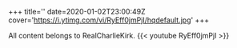 +++
title=''
date=2020-01-02T23:00:49Z
cover='https://i.ytimg.com/vi/RyEff0jmPjI/hqdefault.jpg'
+++

All content belongs to RealCharlieKirk.
{{< youtube RyEff0jmPjI >}}
